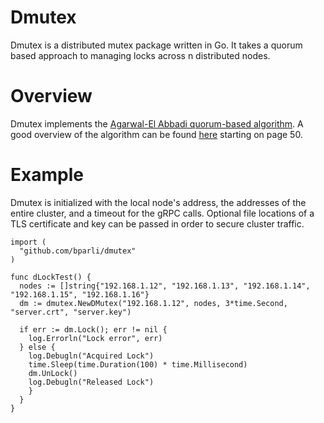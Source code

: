 # Dmutex

Dmutex is a distributed mutex package written in Go.  It takes a quorum based approach to managing locks across n distributed nodes.

Overview
===============
Dmutex implements the [Agarwal-El Abbadi quorum-based algorithm](https://users.soe.ucsc.edu/~scott/courses/Fall11/221/Papers/Sync/agrawal-tocs91.pdf).  A good overview of the algorithm can be found [here](https://www.cs.uic.edu/~ajayk/Chapter9.pdf) starting on page 50.

Example
===============
Dmutex is initialized with the local node's address, the addresses of the entire cluster, and a timeout for the gRPC calls.  Optional file locations of a TLS certificate and key can be passed in order to secure cluster traffic.
```
import (
  "github.com/bparli/dmutex"
)

func dLockTest() {
  nodes := []string{"192.168.1.12", "192.168.1.13", "192.168.1.14", "192.168.1.15", "192.168.1.16"}
  dm := dmutex.NewDMutex("192.168.1.12", nodes, 3*time.Second, "server.crt", "server.key")

  if err := dm.Lock(); err != nil {
    log.Errorln("Lock error", err)
  } else {
    log.Debugln("Acquired Lock")
    time.Sleep(time.Duration(100) * time.Millisecond)
    dm.UnLock()
    log.Debugln("Released Lock")
    }
  }
}
```
